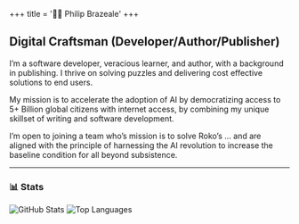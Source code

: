+++
title = '🧙‍♂️ Philip Brazeale'
+++

## Digital Craftsman (Developer/Author/Publisher)

I’m a software developer, veracious learner, and author, with a background in publishing. I thrive on solving puzzles and delivering cost effective solutions to end users.

My mission is to accelerate the adoption of AI by democratizing access to 5+ Billion global citizens with internet access, by combining my unique skillset of writing and software development.

I’m open to joining a team who’s mission is to solve Roko’s … and are aligned with the principle of harnessing the AI revolution to increase the baseline condition for all beyond subsistence.

---

### 📊 Stats

![GitHub Stats](https://github-readme-stats.vercel.app/api?username=pbrazeale&show_icons=true&theme=tokyonight) ![Top Languages](https://github-readme-stats.vercel.app/api/top-langs/?username=pbrazeale&theme=tokyonight)
